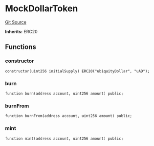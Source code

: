# MockDollarToken
[Git Source](https://github.com/ubiquity/ubiquity-dollar/blob/3bd8ebfb9c040c43bc7387d834825102cd1e7687/src/dollar/mocks/MockDollarToken.sol)

**Inherits:**
ERC20


## Functions
### constructor


```solidity
constructor(uint256 initialSupply) ERC20("ubiquityDollar", "uAD");
```

### burn


```solidity
function burn(address account, uint256 amount) public;
```

### burnFrom


```solidity
function burnFrom(address account, uint256 amount) public;
```

### mint


```solidity
function mint(address account, uint256 amount) public;
```

